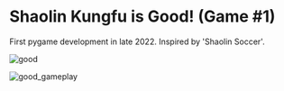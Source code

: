 # Shaolin Kungfu is Good! (Game #1)
First pygame development in late 2022. Inspired by 'Shaolin Soccer'.

![good](https://github.com/edwin5354/gold_digger/assets/165879372/bc89e5eb-8a1d-4446-9598-4bb2d075f3d9)

![good_gameplay](https://github.com/edwin5354/gold_digger/assets/165879372/a95d783e-f92f-439e-9bf3-5ff288153356)
